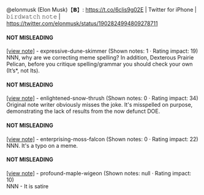 @elonmusk (Elon Musk)【𝗕】: https://t.co/6clis9g02E | Twitter for iPhone | 𝚋𝚒𝚛𝚍𝚠𝚊𝚝𝚌𝚑 𝚗𝚘𝚝𝚎 | https://twitter.com/elonmusk/status/1902824994809278711

#### NOT MISLEADING

[[view note]](https://x.com/i/birdwatch/n/1902830511556530473) - expressive-dune-skimmer (Shown notes: 1 · Rating impact: 19)\
NNN, why are we correcting meme spelling? In addition, Dexterous Prairie Pelican, before you critique spelling/grammar you should check your own (It’s*, not Its).

#### NOT MISLEADING

[[view note]](https://x.com/i/birdwatch/n/1902830328873365795) - enlightened-snow-thrush (Shown notes: 0 · Rating impact: 34)\
Original note writer obviously misses the joke. It's misspelled on purpose, demonstrating the lack of results from the now defunct DOE. 

#### NOT MISLEADING

[[view note]](https://x.com/i/birdwatch/n/1902830070965973446) - enterprising-moss-falcon (Shown notes: 0 · Rating impact: 22)\
NNN. It's a typo on a meme. 

#### NOT MISLEADING

[[view note]](https://x.com/i/birdwatch/n/1902829838098211168) - profound-maple-wigeon (Shown notes: null · Rating impact: 10)\
NNN - It is satire
